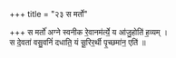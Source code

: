 +++
title = "२३ स मर्तो"

+++
स मर्तो॑ अग्ने स्वनीक रे॒वानम॑र्त्ये॒ य आ॑जु॒होति॑ ह॒व्यम् ।  
स दे॒वता॑ वसु॒वनिं॑ दधाति॒ यं सू॒रिर॒र्थी पृ॒च्छमा॑न॒ एति॑ ॥